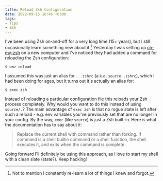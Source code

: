 ```yaml
---
title: Reload Zsh Configuration
date: 2022-09-15 10:46 +0300
tags:
- Tips
- Zsh
---
```


I've been using Zsh on-and-off for a very long time (15+ years), but I still
occasionally learn something new about it.[^1] Yesterday I was setting up
[oh-my-zsh](https://github.com/ohmyzsh/ohmyzsh) on a new computer and I've noticed they had added a
command for reloading the Zsh configuration:

``` shellsession
$ omz reload
```

I assumed this was just an alias for `. .zshrc` (a.k.a. `source .zshrc`), which I had been doing for
ages, but it turns out it's actually an alias for:

``` shellsession
$ exec zsh
```

Instead of reloading a particular configuration file this reloads your Zsh process completely. Why would you want to do this instead of using `source/.`? The main advantage of `exec zsh` is that no rogue state is left after such a reload - e.g. env variables you've previously set that are no longer in your config. By the way, `exec` (like `source`) is just a Zsh built-in. Here is what the documentation has to say about it:

> Replace the current shell with command rather than forking. If command is a shell builtin command or a shell function, the shell executes it, and exits when the command is complete.

Going forward I'll definitely be using this approach, as I love to start my shell with a clean slate (state?). Keep hacking!

[^1]: Not to mention I constantly re-learn a lot of things I knew and forgot.
